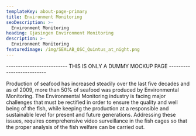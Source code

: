 ```yaml
---
templateKey: about-page-primary
title: Environment Monitoring
seoDescription: >-
  Environment Monitoring
heading: Gjæsingen Environment Monitoring
description: >-
  Environment Monitoring
featuredimage: /img/SEALAB_OSC_Quintus_at_night.png
---
```



-------------------------- THIS IS ONLY A DUMMY MOCKUP PAGE --------------------------

Production of seafood has increased steadily over the last five decades and as of 2009, more than 50% of seafood was produced by Environmental Monitoring. The Environmental Monitoring industry is facing major challenges that must be rectified in order to ensure the quality and well being of the fish, while keeping the production at a responsible and sustainable level for present and future generations. Addressing these issues, requires comprehensive video surveillance in the fish cages so that the proper analysis of the fish welfare can be carried out.

